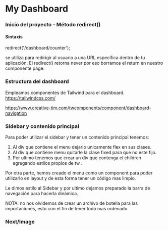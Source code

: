 # My Dashboard

### Inicio del proyecto - Método redirect()

#### Sintaxis

redirect('/dashboard/counter');

se utiliza para redirigir al usuario a una URL específica dentro de tu aplicación.
El redirect() retorna never por eso borramos el return en nuestro componente page.

### Estructura del dashboard

Empleamos componentes de Tailwind para el dashboard.
https://tailwindcss.com/

https://www.creative-tim.com/twcomponents/component/dashboard-navigation

### Sidebar y contenido principal

Para poder utilizar el sidebar y tener un contenido principal tenemos:

1. Al div que contiene el menu dejarlo unicamente flex en sus clases.
2. Al div que contiene menu quitarle la clase fixed para que no este fijo.
3. Por ultimo tenemos que crear un div que contenga el children agregando estilos propios de tw .

Por otra parte, hemos creado el menu como un component para poder utilizarlo en layout y de esta forma tener un código mas limpio.

Le dimos estilo al Sidebar y por ultimo dejamos preparado la barra de navegación para hacerla dinámica.

NOTA: no nos olvidemos de crear un archivo de botella para las importaciones, esto con el fin de tener todo mas ordenado.

### Next/Image
